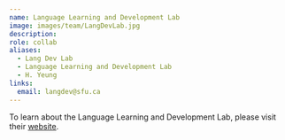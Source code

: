```yaml
---
name: Language Learning and Development Lab
image: images/team/LangDevLab.jpg
description: 
role: collab
aliases:
  - Lang Dev Lab
  - Language Learning and Development Lab
  - H. Yeung
links:
  email: langdev@sfu.ca
---
```


To learn about the Language Learning and Development Lab, please visit their [website](https://www.sfu.ca/langdev.html).
